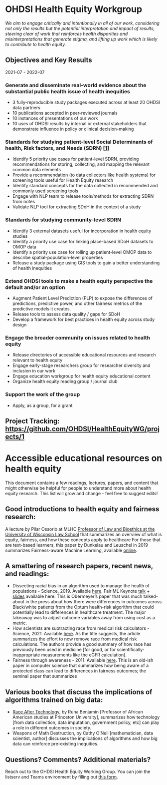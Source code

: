 # OHDSI Health Equity Workgroup

*We aim to engage critically and intentionally in all of our work, considering not only the results but the potential interpretation and impact of results, steering clear of work that reinforces health disparities and misinterpretations that generate stigma, and lifting up work which is likely to contribute to health equity.*

## Objectives and Key Results
2021-07 - 2022-07

### Generate and disseminate real-world evidence about the substantial public health issue of health inequities 
 - 3 fully-reproducible study packages executed across at least 20 OHDSI data partners 
 - 10 publications accepted in peer-reviewed journals 
 - 10 instances of presentations of our work 
 - 10 uses of OHDSI results by internal or external stakeholders that demonstrate influence in policy or clinical decision-making 

### Standards for studying patient-level Social Determinants of health, Risk factors, and Needs (SDRN) [[1]](https://www.healthaffairs.org/do/10.1377/hblog20191025.776011/full/)
 - Identify 5 priority use cases for patient-level SDRN, providing recommendations for storing, collecting, and mapping the relevant common data elements 
 - Provide a recommendation (to data collectors like health systems) for screening tools useful for Health Equity research 
 - Identify standard concepts for the data collected in recommended and commonly used screening tools 
 - Engage with NLP team to release tools/methods for extracting SDRN from notes
 - Validate NLP tool for extracting SDoH in the context of a study 

### Standards for studying community-level SDRN
 - Identify 3 external datasets useful for incorporation in health equity studies 
 - Identify a priority use case for linking place-based SDoH datasets to OMOP data 
 - Identify a priority use case for rolling up patient-level OMOP data to describe spatial-population-level properties 
 - Release a study package using GIS tools to gain a better understanding of health inequities 

### Extend OHDSI tools to make a health equity perspective the default and/or an option 
 - Augment Patient Level Prediction (PLP) to expose the differences of predictions, predictive power, and other fairness metrics of the predictive models it creates. 
 - Release tools to assess data quality / gaps for SDoH 
 - Develop a framework for best practices in health equity across study design  

### Engage the broader community on issues related to health equity 
 - Release directories of accessible educational resources and research relevant to health equity 
 - Engage early-stage researchers group for researcher diversity and inclusion in our work 
 - Engage education workgroup for health equity educational content 
 - Organize health equity reading group / journal club 

### Support the work of the group 
 - Apply, as a group, for a grant

## Project Tracking: https://github.com/OHDSI/HealthEquityWG/projects/1 

# Accessible educational resources on health equity
This document contains a few readings, lectures, papers, and content that might otherwise be helpful for people to understand more about health equity research. This list will grow and change - feel free to suggest edits!

## Good introductions to health equity and fairness research:
A lecture by Pilar Ossorio at MLHC [Professor of Law and Bioethics at the University of Wisconsin Law School](https://www.youtube.com/watch?v=DzGSlWu4Lj0&list=PLRqwW7v078fYdZFpf43d0NBh4hiGCRtfV&index=6) that summarizes an overview of what is equity, fairness, and how these concepts apply to healthcare
For those that are text-based learners, this paper by Dunkelau and Leuschel in 2019 summarizes Fairness-aware Machine Learning, available [online](https://www.phil-fak.uni-duesseldorf.de/fileadmin/Redaktion/Institute/Sozialwissenschaften/Kommunikations-_und_Medienwissenschaft/KMW_I/Working_Paper/Dunkelau___Leuschel__2019__Fairness-Aware_Machine_Learning.pdf). 

## A smattering of research papers, recent news, and readings:
 - Dissecting racial bias in an algorithm used to manage the health of populations - Science, 2019. Available [here](https://science.sciencemag.org/content/366/6464/447). Fair ML Keynote [talk](https://slideslive.com/38923132/bad-proxies) + [slides](https://drive.google.com/file/d/1mHkgTYuLMSPnM58h5n0FGwSf2tPPxmL5/view) available here. This is Obermeyer’s paper that was much talked-about in the press about how there were differences in outcomes across Black/white patients from the Optum health-risk algorithm that could potentially lead to differences in healthcare treatment. The major takeaway was to adjust outcome variables away from using cost as a metric.
 - How scientists are subtracting race from medical risk calculators - Science, 2021. Available [here](https://www.sciencemag.org/news/2021/07/how-scientists-are-subtracting-race-medical-risk-calculators). As the title suggests, the article summarizes the effort to now remove race from medical risk calculations. The authors provide a good summary of how race has previously been used in medicine [for good, or for scientifically-inappropriate measurements like the eGFR calculation].
 - Fairness through awareness - 2011. Available [here](https://arxiv.org/abs/1104.3913). This is an old-ish paper in computer science that summarizes how being aware of a protected class can lead to differences in fairness outcomes; the seminal paper that summarizes

## Various books that discuss the implications of algorithms trained on big data:
 - [Race After Technology](https://www.ruhabenjamin.com/race-after-technology), by Ruha Benjamin [Professor of African American studies at Princeton University], summarizes how technology [from data collection, data imputation, government policy, etc] can play a role in different outcomes in society. 
 - Weapons of Math Destruction, by Cathy O’Neil [mathematician, data scientist, author] discusses the implications of algorithms and how big data can reinforce pre-existing inequities.

## Questions? Comments? Additional materials?
Reach out to the OHDSI Health Equity Working Group. You can join the listserv and Teams environment by filling out [this form](https://forms.office.com/Pages/ResponsePage.aspx?id=lAAPoyCRq0q6TOVQkCOy1ZyG6Ud_r2tKuS0HcGnqiQZUOVJFUzBFWE1aSVlLN0ozR01MUVQ4T0RGNyQlQCN0PWcu).
